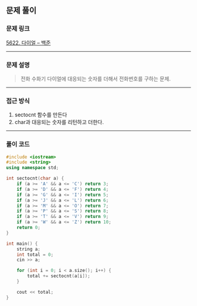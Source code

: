 ##  문제 풀이

###  문제 링크  
[5622. 다이얼 – 백준](https://www.acmicpc.net/problem/5622)

---

###  문제 설명  
> 전화 수화기 다이얼에 대응되는 숫자를 더해서 전화번호를 구하는 문제.
---

###  접근 방식  
1. sectocnt 함수를 만든다
2. char과 대응되는 숫자를 리턴하고 더한다.
---

### 풀이 코드

```cpp
#include <iostream>
#include <string>
using namespace std;

int sectocnt(char a) {
    if (a >= 'A' && a <= 'C') return 3;
    if (a >= 'D' && a <= 'F') return 4;
    if (a >= 'G' && a <= 'I') return 5;
    if (a >= 'J' && a <= 'L') return 6;
    if (a >= 'M' && a <= 'O') return 7;
    if (a >= 'P' && a <= 'S') return 8;
    if (a >= 'T' && a <= 'V') return 9;
    if (a >= 'W' && a <= 'Z') return 10;
    return 0; 
}

int main() {
    string a;
    int total = 0;
    cin >> a;

    for (int i = 0; i < a.size(); i++) {
        total += sectocnt(a[i]);
    }

    cout << total;
}




```

